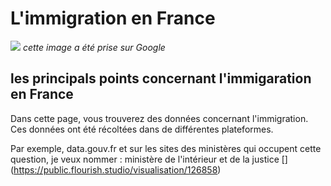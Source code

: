 # L'immigration en France 
![](https://i.ytimg.com/vi/F7JQTmyL5Bg/maxresdefault.jpg)
*cette image a été prise sur Google*
## les principals points concernant l'immigaration en France
  Dans cette page, vous trouverez des données concernant l'immigration. Ces données ont été récoltées dans de différentes plateformes.
  
  Par exemple, data.gouv.fr et sur les sites des ministères qui occupent cette question, je veux nommer : ministère de l'intérieur et de la justice
[] (https://public.flourish.studio/visualisation/126858)
